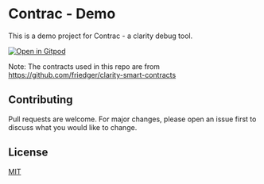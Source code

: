 # Contrac - Demo 

This is a demo project for Contrac - a clarity debug tool.

[![Open in Gitpod](https://gitpod.io/button/open-in-gitpod.svg)](https://gitpod.io/#snapshot/da3d6b16-ffc2-420c-8746-24015cc802e3)

Note:
The contracts used in this repo are from https://github.com/friedger/clarity-smart-contracts

## Contributing
Pull requests are welcome. For major changes, please open an issue first to discuss what you would like to change.

## License
[MIT](https://choosealicense.com/licenses/mit/)
